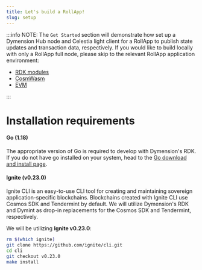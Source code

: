 ```yaml
---
title: Let's build a RollApp!
slug: setup
---
```


:::info NOTE:
The `Get Started` section will demonstrate how set up a Dymension Hub node and Celestia light client for a RollApp to publish state updates and transaction data, respectively. If you would like to build locally with only a RollApp full node, please skip to the relevant RollApp application environment:

-   [RDK modules](/docs/develop/build/rdk/start.md)
-   [CosmWasm](/docs/develop/build/cosmwasm/start.md)
-   [EVM](/docs/develop/build/evm/start.md)

:::

# Installation requirements

#### <b>Go (1.18)</b>

The appropriate version of Go is required to develop with Dymension's RDK. If you do not have go installed on your system, head to the [Go download and install page](https://go.dev/dl/).

#### <b>Ignite (v0.23.0)</b>

Ignite CLI is an easy-to-use CLI tool for creating and maintaining sovereign application-specific blockchains. Blockchains created with Ignite CLI use Cosmos SDK and Tendermint by default. We will utilize Dymension's RDK and Dymint as drop-in replacements for the Cosmos SDK and Tendermint, respectively.

We will be utilizing <b>Ignite v0.23.0</b>:

```bash
rm $(which ignite)
git clone https://github.com/ignite/cli.git
cd cli
git checkout v0.23.0
make install
```
